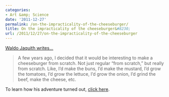 ```yaml
---
categories:
- Art &amp; Science
date: '2011-12-27'
permalink: /on-the-impracticality-of-the-cheeseburger/
title: On the impracticality of the cheeseburger&#8230;
url: /2011/12/27/on-the-impracticality-of-the-cheeseburger
---
```


<a href="http://waldo.jaquith.org/blog/2011/12/impractical-cheeseburger/">Waldo Jaquith writes...</a>

<blockquote>A few years ago, I decided that it would be interesting to make a cheeseburger from scratch. Not just regular “from scratch,” but really from scratch. Like, I’d make the buns, I’d make the mustard, I’d grow the tomatoes, I’d grow the lettuce, I’d grow the onion, I’d grind the beef, make the cheese, etc.</blockquote>

To learn how his adventure turned out, <a href="http://waldo.jaquith.org/blog/2011/12/impractical-cheeseburger/">click here</a>.